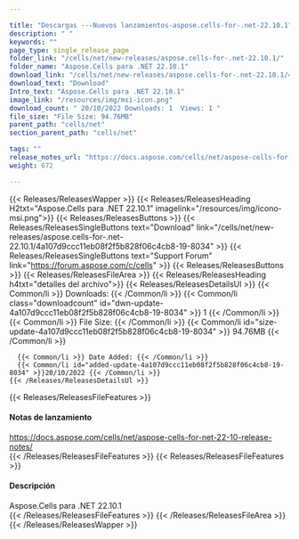 ```yaml
---

title: "Descargas ---Nuevos lanzamientos-aspose.cells-for-.net-22.10.1"
description: " "
keywords: ""
page_type: single_release_page
folder_link: "/cells/net/new-releases/aspose.cells-for-.net-22.10.1/"
folder_name: "Aspose.Cells para .NET 22.10.1"
download_link: "/cells/net/new-releases/aspose.cells-for-.net-22.10.1/4a107d9ccc11eb08f2f5b828f06c4cb8-19-8034"
download_text: "Download"
Intro_text: "Aspose.Cells para .NET 22.10.1"
image_link: "/resources/img/msi-icon.png"
download_count: " 20/10/2022 Downloads: 1  Views: 1 "
file_size: "File Size: 94.76MB"
parent_path: "cells/net"
section_parent_path: "cells/net"

tags: ""
release_notes_url: "https://docs.aspose.com/cells/net/aspose-cells-for-net-22-10-release-notes/"
weight: 672

---
```


{{< Releases/ReleasesWapper >}}
  {{< Releases/ReleasesHeading H2txt="Aspose.Cells para .NET 22.10.1" imagelink="/resources/img/icono-msi.png">}}
  {{< Releases/ReleasesButtons >}}
    {{< Releases/ReleasesSingleButtons text="Download" link="/cells/net/new-releases/aspose.cells-for-.net-22.10.1/4a107d9ccc11eb08f2f5b828f06c4cb8-19-8034" >}}
    {{< Releases/ReleasesSingleButtons text="Support Forum" link="https://forum.aspose.com/c/cells" >}}
  {{< Releases/ReleasesButtons >}}
  {{< Releases/ReleasesFileArea >}}
    {{< Releases/ReleasesHeading h4txt="detalles del archivo">}}
    {{< Releases/ReleasesDetailsUl >}}
      {{< Common/li >}} Downloads: {{< /Common/li >}}
      {{< Common/li class="downloadcount" id="dwn-update-4a107d9ccc11eb08f2f5b828f06c4cb8-19-8034" >}} 1 {{< /Common/li >}}
      {{< Common/li >}} File Size: {{< /Common/li >}}
      {{< Common/li id="size-update-4a107d9ccc11eb08f2f5b828f06c4cb8-19-8034" >}} 94.76MB {{< /Common/li >}}

      {{< Common/li >}} Date Added: {{< /Common/li >}}
      {{< Common/li id="added-update-4a107d9ccc11eb08f2f5b828f06c4cb8-19-8034" >}}20/10/2022 {{< /Common/li >}}
    {{< /Releases/ReleasesDetailsUl >}}

  {{< Releases/ReleasesFileFeatures >}}
      <h4>Notas de lanzamiento</h4><div> <a href='https://docs.aspose.com/cells/net/aspose-cells-for-net-22-10-release-notes/'>https://docs.aspose.com/cells/net/aspose-cells-for-net-22-10-release-notes/</a></div>
  {{< /Releases/ReleasesFileFeatures >}}
  {{< Releases/ReleasesFileFeatures >}}
      <h4>Descripción</h4><div class="HTMLDescription"> Aspose.Cells para .NET 22.10.1</div>
  {{< /Releases/ReleasesFileFeatures >}}
 {{< /Releases/ReleasesFileArea >}}
{{< /Releases/ReleasesWapper >}}



